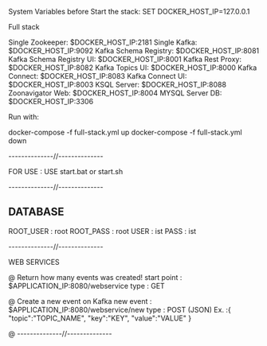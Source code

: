System Variables before Start the stack:
SET DOCKER_HOST_IP=127.0.0.1

Full stack

Single Zookeeper: $DOCKER_HOST_IP:2181
Single Kafka: $DOCKER_HOST_IP:9092
Kafka Schema Registry: $DOCKER_HOST_IP:8081
Kafka Schema Registry UI: $DOCKER_HOST_IP:8001
Kafka Rest Proxy: $DOCKER_HOST_IP:8082
Kafka Topics UI: $DOCKER_HOST_IP:8000
Kafka Connect: $DOCKER_HOST_IP:8083
Kafka Connect UI: $DOCKER_HOST_IP:8003
KSQL Server: $DOCKER_HOST_IP:8088
Zoonavigator Web: $DOCKER_HOST_IP:8004
MYSQL Server DB: $DOCKER_HOST_IP:3306

Run with:

docker-compose -f full-stack.yml up
docker-compose -f full-stack.yml down


--------------//--------------

FOR USE : USE start.bat or start.sh

--------------//--------------

## DATABASE ##

ROOT_USER : root
ROOT_PASS : root
USER : ist
PASS : ist

--------------//--------------

WEB SERVICES

@ Return how many events was created!
start point : $APPLICATION_IP:8080/webservice
type        : GET

@ Create a new event on Kafka
new event   : $APPLICATION_IP:8080/webservice/new
type        : POST (JSON)
Ex.         :{
             	"topic":"TOPIC_NAME",
             	"key":"KEY",
             	"value":"VALUE"
             }

@
--------------//--------------


